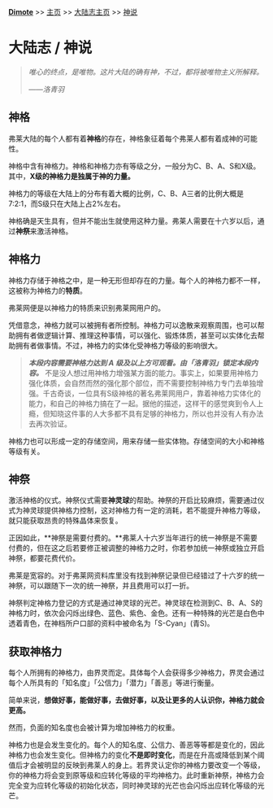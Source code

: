 **[Dimote](https://dimote.top)** >> [主页](../../../index.md) >> [大陆志主页](index.md) >> [神说](shenshuo.md)

# 大陆志 / 神说

> *唯心的终点，是唯物。这片大陆的确有神，不过，都将被唯物主义所解释。*
>
> ——*洛青羽*

## 神格

弗莱大陆的每个人都有着**神格**的存在，神格象征着每个弗莱人都有着成神的可能性。

神格中含有神格力。神格和神格力亦有等级之分，一般分为C、B、A、S和X级。其中，**X级的神格力是独属于神的力量。**

神格力的等级在大陆上的分布有着大概的比例，C、B、A三者的比例大概是7:2:1，而S级只在大陆上占2%左右。

神格确是天生具有，但并不能出生就使用这种力量。弗莱人需要在十六岁以后，通过**神祭**来激活神格。

## 神格力

神格力存储于神格之中，是一种无形但却存在的力量。每个人的神格力都不一样，这被称为神格力的**特质**。

弗莱网便是以神格力的特质来识别弗莱网用户的。

凭借意念，神格力就可以被拥有者所控制。神格力可以逸散来观察周围，也可以帮助拥有者做逻辑计算、推理这种事情，可以强化、锻炼体质，甚至可以实体化去帮助拥有者做事情。不过，神格力的实体化受神格力等级的影响很大。

> ***本段内容需要神格力达到 A 级及以上方可观看。由「洛青羽」锁定本段内容。***
> 不是没人想过用神格力增强某方面的能力。事实上，如果要用神格力强化体质，会自然而然的强化那个部位，而不需要控制神格力专门去单独增强。千古奇谈，一位具有S级神格的著名弗莱网用户，靠着神格力实体化的能力，和自己的神格力搞在了一起。据他的描述，这样干的感觉爽到令人上瘾，但知晓这件事的人大多都不具有足够的神格力，所以也并没有人有办法去再次验证。

神格力也可以形成一定的存储空间，用来存储一些实体物。存储空间的大小和神格等级有关。

## 神祭

激活神格的仪式。神祭仪式需要**神灵球**的帮助。神祭的开启比较麻烦，需要通过仪式为神灵球提供神格力控制，这对神格力有一定的消耗，若不能提升神格力等级，就只能获取昂贵的特殊晶体来恢复。

正因如此，**神祭是需要付费的。**弗莱人十六岁当年进行的统一神祭是不需要付费的，但在这之后若要修正被调整的神格力之时，你若参加统一神祭或独立开启神祭，都要花费代价。

弗莱是宽容的。对于弗莱网资料库里没有找到神祭记录但已经错过了十六岁的统一神祭，可以跟随下一次的统一神祭，并且费用可以打一折。

神祭判定神格力登记的方式是通过神灵球的光芒。神灵球在检测到C、B、A、S的神格力时，依次会闪烁出绿色、蓝色、紫色、金色。还有一种特殊的光芒是白色中透着青色，在神档所户口部的资料中被命名为「S-Cyan」(青S)。

## 获取神格力

每个人所拥有的神格力，由界灵而定。具体每个人会获得多少神格力，界灵会通过每个人所具有的「知名度」「公信力」「潜力」「善恶」等进行衡量。

简单来说，**想做好事，能做好事，去做好事，以及让更多的人认识你，神格力就会更高。**

然而，负面的知名度也会被计算为增加神格力的权重。

神格力也是会发生变化的。每个人的知名度、公信力、善恶等等都是变化的，因此神格力也会发生变化。但神格力的变化**不是即时变化**，而是在升高或降低到某个阈值后才会被明显的反映到弗莱人的身上。若界灵认定你的神格力要改变一个等级，你的神格力将会变到原等级和应转化等级的平均神格力。此时重新神祭，神格力会完全变为应转化等级的初始化状态，同时神灵球的光芒也会闪烁出应转化等级的光芒。
